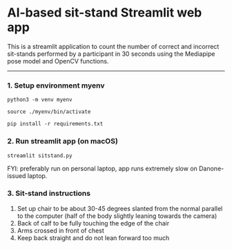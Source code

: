 # AI-based sit-stand Streamlit web app
This is a streamlit application to count the number of correct and incorrect sit-stands performed by a participant in 30 seconds using the Mediapipe pose model and OpenCV functions.

<hr></hr>

### 1. Setup environment myenv
```
python3 -m venv myenv
```
```
source ./myenv/bin/activate
```
```
pip install -r requirements.txt
```

### 2. Run streamlit app (on macOS)
```
streamlit sitstand.py
```
FYI: preferably run on personal laptop, app runs extremely slow on Danone-issued laptop.

### 3. Sit-stand instructions
<ol>
<li>Set up chair to be about 30-45 degrees slanted from the normal parallel to the computer (half of the body slightly leaning towards the camera)</li>
<li>Back of calf to be fully touching the edge of the chair</li>
<li>Arms crossed in front of chest</li>
<li>Keep back straight and do not lean forward too much</li>
</ol>